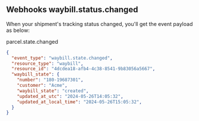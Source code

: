 ## Webhooks waybill.status.changed

When your shipment's tracking status changed, you'll get the event payload as below:

parcel.state.changed

```json
{
  "event_type": "waybill.state.changed",
  "resource_type": "waybill",
  "resource_id": "4dcdea18-afb4-4c38-8541-9b83056a5667",
  "waybill_state": {
    "number": "180-19687301",
    "customer": "Acme",
    "waybill_state": "created",
    "updated_at_utc": "2024-05-26T14:05:32",
    "updated_at_local_time": "2024-05-26T15:05:32",
  }
}
```







